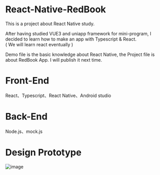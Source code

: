 
# React-Native-RedBook

  This is a project about React Native study.

  After having studied VUE3 and uniapp framework for mini-program, I decided to learn how to make an app with Typescript & React.</br>
  ( We will learn react eventually )

  Demo file is the basic knowledge about React Native, the Project file is about RedBook App. I will publish it next time.


# Front-End
  React、Typescript、React Native、Android studio

# Back-End
  Node.js、mock.js


# Design Prototype

  ![image](https://github.com/Kroo-S/React-Native-RedBook/assets/10970297/bfd4dfa0-021d-4b0b-8d8d-599572483389)

